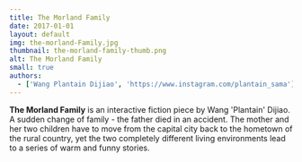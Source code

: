 ```yaml
---
title: The Morland Family
date: 2017-01-01
layout: default
img: the-morland-Family.jpg
thumbnail: the-morland-family-thumb.png
alt: The Morland Family
small: true
authors:
  - ['Wang Plantain Dijiao', 'https://www.instagram.com/plantain_sama']
---
```

<b>The Morland Family</b> is an interactive fiction piece by Wang 'Plantain' Dijiao. A sudden change of family - the father died in an accident. The mother and her two children have to move from the capital city back to the hometown of the rural country, yet the two completely different living environments lead to a series of warm and funny stories.

